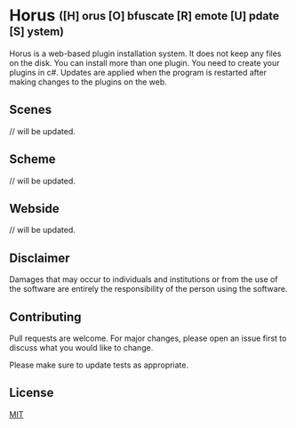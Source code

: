 # Horus  <sub><sup>([H] orus [O] bfuscate [R] emote [U] pdate [S] ystem)</sup></sub>

Horus is a web-based plugin installation system. It does not keep any files on the disk. You can install more than one plugin. You need to create your plugins in c#. Updates are applied when the program is restarted after making changes to the plugins on the web.

## Scenes

// will be updated.

## Scheme

// will be updated.

## Webside

// will be updated.

## Disclaimer

Damages that may occur to individuals and institutions or from the use of the software are entirely the responsibility of the person using the software.

## Contributing

Pull requests are welcome. For major changes, please open an issue first to discuss what you would like to change.

Please make sure to update tests as appropriate.

## License
[MIT](https://choosealicense.com/licenses/mit/)
